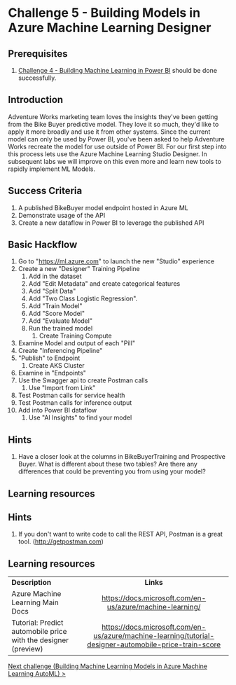 # Challenge 5 - Building Models in Azure Machine Learning Designer

## Prerequisites

1. [Challenge 4 - Building Machine Learning in Power BI](./04-PowerBIAutoML.md) should be done successfully.

## Introduction

Adventure Works marketing team loves the insights they've been getting from the Bike Buyer predictive model.  They love it so much, they'd like to apply it more broadly and use it from other systems.  Since the current model can only be used by Power BI, you've been asked to help Adventure Works recreate the model for use outside of Power BI.  For our first step into this process lets use the Azure Machine Learning Studio Designer.  In subsequent labs we will improve on this even more and learn new tools to rapidly implement ML Models.

## Success Criteria
1.  A published BikeBuyer model endpoint hosted in Azure ML
1.  Demonstrate usage of the API
1.  Create a new dataflow in Power BI to leverage the published API

## Basic Hackflow
1. Go to "https://ml.azure.com" to launch the new "Studio" experience 
1. Create a new "Designer" Training Pipeline
   1. Add in the dataset
   2. Add "Edit Metadata" and create categorical features
   3. Add "Split Data"
   4. Add "Two Class Logistic Regression".
   5. Add "Train Model"
   6. Add "Score Model"
   7. Add "Evaluate Model"
   8. Run the trained model
      1. Create Training Compute
1. Examine Model and output of each "Pill"
1. Create "Inferencing Pipeline"
1. "Publish" to Endpoint
   1. Create AKS Cluster
1. Examine in "Endpoints"
1. Use the Swagger api to create Postman calls
   1. Use "Import from Link"
1. Test Postman calls for service health
1. Test Postman calls for inference output
1. Add into Power BI dataflow 
   1. Use "AI Insights" to find your model


## Hints

1.  Have a closer look at the columns in BikeBuyerTraining and Prospective Buyer.  What is different about these two tables?  Are there any differences that could be preventing you from using your model?

## Learning resources

## Hints
1.  If you don't want to write code to call the REST API, Postman is a great tool. (http://getpostman.com)


## Learning resources

|                                            |                                                                                                                                                       |
| ------------------------------------------ | :---------------------------------------------------------------------------------------------------------------------------------------------------: |
| **Description**                            |                                                                       **Links**                                                                       |
| Azure Machine Learning Main Docs | <https://docs.microsoft.com/en-us/azure/machine-learning/> |
| Tutorial: Predict automobile price with the designer (preview) | <https://docs.microsoft.com/en-us/azure/machine-learning/tutorial-designer-automobile-price-train-score> |



[Next challenge (Building Machine Learning Models in Azure Machine Learning AutoML) >](./06-AMLAutoML.md)
